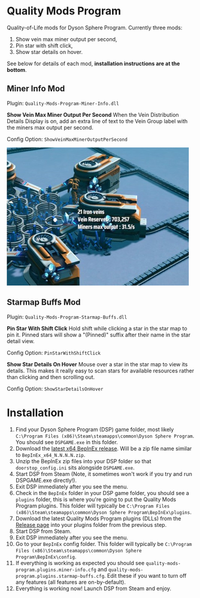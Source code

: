 # Quality Mods Program
Quality-of-Life mods for Dyson Sphere Program. Currently three mods:

1. Show vein max miner output per second,
2. Pin star with shift click,
3. Show star details on hover.

See below for details of each mod, **installation instructions are at the bottom**.

## Miner Info Mod
Plugin: `Quality-Mods-Program-Miner-Info.dll`

**Show Vein Max Miner Output Per Second**
When the Vein Distribution Details Display is on, add an extra line of text to the Vein Group label with the miners max output per second.

Config Option: `ShowVeinMaxMinerOutputPerSecond`

![Vein Max Miner Output Label](images/vein-max-miner-output.jpg?raw=true)

## Starmap Buffs Mod
Plugin: `Quality-Mods-Program-Starmap-Buffs.dll`

**Pin Star With Shift Click**
Hold shift while clicking a star in the star map to pin it. Pinned stars will show a "(Pinned)" suffix after their name in the star detail view.

Config Option: `PinStarWithShiftClick`

**Show Star Details On Hover**
Mouse over a star in the star map to view its details. This makes it really easy to scan stars for available resources rather than clicking and then scrolling out.

Config Option: `ShowStarDetailsOnHover`

# Installation

1. Find your Dyson Sphere Program (DSP) game folder, most likely `C:\Program Files (x86)\Steam\steamapps\common\Dyson Sphere Program`. You should see `DSPGAME.exe` in this folder.
2. Download the [latest x64 BepInEx release](https://github.com/BepInEx/BepInEx/releases). Will be a zip file name similar to `BepInEx_x64_N.N.N.N.zip`.
3. Unzip the BepInEx zip files into your DSP folder so that `doorstop_config.ini` sits alongside `DSPGAME.exe`.
4. Start DSP from Steam (Note, it sometimes won't work if you try and run DSPGAME.exe directly!). 
5. Exit DSP immediately after you see the menu.
6. Check in the `BepInEx` folder in your DSP game folder, you should see a `plugins` folder, this is where you're going to put the Quality Mods Program plugins. This folder will typically be `C:\Program Files (x86)\Steam\steamapps\common\Dyson Sphere Program\BepInEx\plugins`.
7. Download the latest Quality Mods Program plugins (DLLs) from the [Release page](releases/) into your plugins folder from the previous step.
8. Start DSP from Steam.
9. Exit DSP immediately after you see the menu.
10. Go to your `BepInEx` config folder. This folder will typically be `C:\Program Files (x86)\Steam\steamapps\common\Dyson Sphere Program\BepInEx\config`.
11. If everything is working as expected you should see `quality-mods-program.plugins.miner-info.cfg` and `quality-mods-program.plugins.starmap-buffs.cfg`. Edit these if you want to turn off any features (all features are on-by-default).
12. Everything is working now! Launch DSP from Steam and enjoy.
